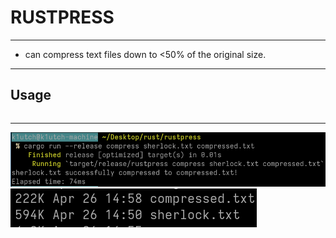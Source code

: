 # RUSTPRESS
---
- can compress text files down to <50% of the original size.
---
## Usage
```cargo run --release compress <input_file> <output_file>
```
---
![](https://github.com/k1ut3h/rustpress/blob/main/images/perf?raw=true)
![](https://github.com/k1ut3h/rustpress/blob/main/images/size?raw=true)
